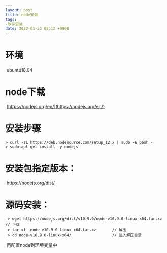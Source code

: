 ```yaml
---
layout: post
title: node安装
tags: 
-软件安装
date: 2022-01-23 08:12 +0800
---
```






# 环境

​	ubuntu18.04

# node下载

​		[https://nodejs.org/en/](https://nodejs.org/en/)



# 安装步骤

```
> curl -sL https://deb.nodesource.com/setup_12.x | sudo -E bash -
> sudo apt-get install -y nodejs
```



# 安装包指定版本：

​	https://nodejs.org/dist/

# 源码安装：

```
 > wget https://nodejs.org/dist/v10.9.0/node-v10.9.0-linux-x64.tar.xz    // 下载
 > tar xf  node-v10.9.0-linux-x64.tar.xz       // 解压
 > cd node-v10.9.0-linux-x64/                  // 进入解压目录
```

​	再配置node到环境变量中



​	







